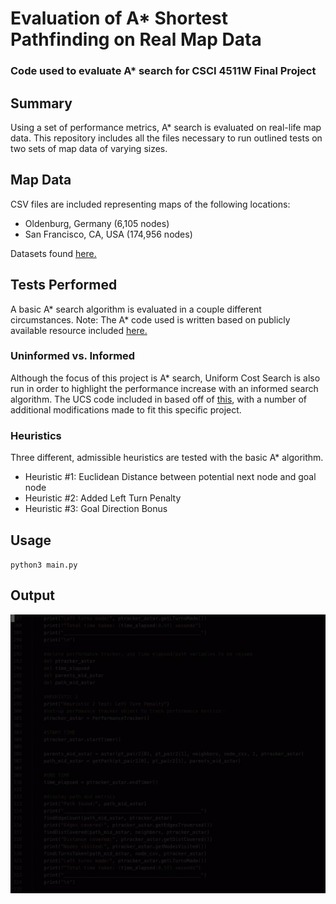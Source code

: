 # Evaluation of A* Shortest Pathfinding on Real Map Data 
### Code used to evaluate A* search for CSCI 4511W Final Project

## Summary
Using a set of performance metrics, A* search is evaluated on real-life map data. This repository includes all the files necessary to run outlined tests on two sets of map data of varying sizes.

## Map Data
CSV files are included representing maps of the following locations:
* Oldenburg, Germany (6,105 nodes)
* San Francisco, CA, USA (174,956 nodes)

Datasets found [here.](https://www.cs.utah.edu/~lifeifei/SpatialDataset.htm)

## Tests Performed
A basic A* search algorithm is evaluated in a couple different circumstances. 
Note: The A* code used is written based on publicly available resource included [here.](https://www.redblobgames.com/pathfinding/a-star/introduction.html)

### Uninformed vs. Informed

Although the focus of this project is A* search, Uniform Cost Search is also run in order to highlight the performance increase with an informed search algorithm.
The UCS code included in based off of [this](https://github.com/DeepakKarishetti/Uniform-cost-search), with a number of additional modifications made to fit this specific project.

### Heuristics

Three different, admissible heuristics are tested with the basic A* algorithm.
* Heuristic #1: Euclidean Distance between potential next node and goal node
* Heuristic #2: Added Left Turn Penalty
* Heuristic #3: Goal Direction Bonus

## Usage
`python3 main.py`

## Output
![](output.gif)

